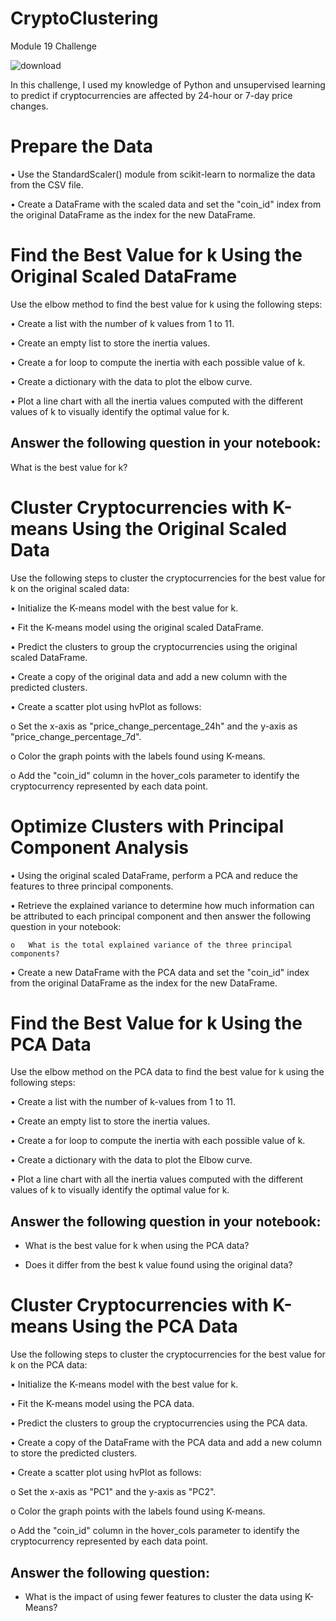 # CryptoClustering
Module 19 Challenge

![download](https://github.com/user-attachments/assets/3a86f7da-61ad-4216-a501-e243898a4648)

In this challenge, I used my knowledge of Python and unsupervised learning to predict if cryptocurrencies are affected by 24-hour or 7-day price changes.

# **Prepare the Data**
•	Use the StandardScaler() module from scikit-learn to normalize the data from the CSV file.

•	Create a DataFrame with the scaled data and set the "coin_id" index from the original DataFrame as the index for the new DataFrame.

# **Find the Best Value for k Using the Original Scaled DataFrame**

Use the elbow method to find the best value for k using the following steps:

•	Create a list with the number of k values from 1 to 11.

•	Create an empty list to store the inertia values.

•	Create a for loop to compute the inertia with each possible value of k.

•	Create a dictionary with the data to plot the elbow curve.

•	Plot a line chart with all the inertia values computed with the different values of k to visually identify the optimal value for k.

## Answer the following question in your notebook: 
What is the best value for k?

# **Cluster Cryptocurrencies with K-means Using the Original Scaled Data**

Use the following steps to cluster the cryptocurrencies for the best value for k on the original scaled data:

•	Initialize the K-means model with the best value for k.

•	Fit the K-means model using the original scaled DataFrame.

•	Predict the clusters to group the cryptocurrencies using the original scaled DataFrame.

•	Create a copy of the original data and add a new column with the predicted clusters.

•	Create a scatter plot using hvPlot as follows:

o	Set the x-axis as "price_change_percentage_24h" and the y-axis as "price_change_percentage_7d".

o	Color the graph points with the labels found using K-means.

o	Add the "coin_id" column in the hover_cols parameter to identify the cryptocurrency represented by each data point.

# **Optimize Clusters with Principal Component Analysis**

•	Using the original scaled DataFrame, perform a PCA and reduce the features to three principal components.

•	Retrieve the explained variance to determine how much information can be attributed to each principal component and then answer the following question in your notebook:

    o	What is the total explained variance of the three principal components?

•	Create a new DataFrame with the PCA data and set the "coin_id" index from the original DataFrame as the index for the new DataFrame.

# **Find the Best Value for k Using the PCA Data**

Use the elbow method on the PCA data to find the best value for k using the following steps:

•	Create a list with the number of k-values from 1 to 11.

•	Create an empty list to store the inertia values.

•	Create a for loop to compute the inertia with each possible value of k.

•	Create a dictionary with the data to plot the Elbow curve.

•	Plot a line chart with all the inertia values computed with the different values of k to visually identify the optimal value for k.

##	Answer the following question in your notebook:

- 	What is the best value for k when using the PCA data?

- 	Does it differ from the best k value found using the original data?

# **Cluster Cryptocurrencies with K-means Using the PCA Data**

Use the following steps to cluster the cryptocurrencies for the best value for k on the PCA data:

•	Initialize the K-means model with the best value for k.

•	Fit the K-means model using the PCA data.

•	Predict the clusters to group the cryptocurrencies using the PCA data.

•	Create a copy of the DataFrame with the PCA data and add a new column to store the predicted clusters.

•	Create a scatter plot using hvPlot as follows:

o	Set the x-axis as "PC1" and the y-axis as "PC2".

o	Color the graph points with the labels found using K-means.

o	Add the "coin_id" column in the hover_cols parameter to identify the cryptocurrency represented by each data point.

## Answer the following question: 

- 	What is the impact of using fewer features to cluster the data using K-Means?

